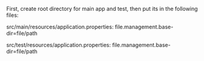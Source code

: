First, create root directory for main app and test, then put its in the following files:

src/main/resources/application.properties:
file.management.base-dir=file/path

src/test/resources/application.properties:
file.management.base-dir=file/path
